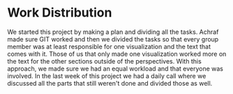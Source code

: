 # Work Distribution
We started this project by making a plan and dividing all the tasks. Achraf made sure GIT worked and then we divided the tasks so that every group member was at least responsible for one visualization and the text that comes with it. Those of us that only made one visualization worked more on the text for the other sections outside of the perspectives. With this approach, we made sure we had an equal workload and that everyone was involved. In the last week of this project we had a daily call where we discussed all the parts that still weren't done and divided those as well. 